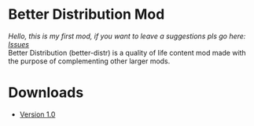 # Better Distribution Mod
_Hello, this is my first mod, if you want to leave a suggestions pls go here: [Issues](https://github.com/Rex-Hm/Better-Distribution-Mod/issues)_<br>
Better Distribution (better-distr) is a quality of life content mod made with the purpose of complementing other larger mods.

# Downloads
- [Version 1.0](https://github.com/Rex-Hm/Better-Distribution-Mod/archive/refs/tags/1.0.zip)
